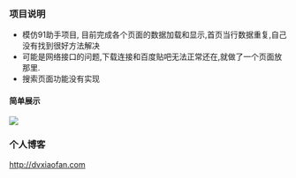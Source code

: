 ### 项目说明
- 模仿91助手项目, 目前完成各个页面的数据加载和显示,首页当行数据重复,自己没有找到很好方法解决
- 可能是网络接口的问题,下载连接和百度贴吧无法正常还在,就做了一个页面放那里.
- 搜索页面功能没有实现

#### 简单展示

![](http://o9xffirbq.bkt.clouddn.com/2016-07-15%2017_21_06.gif)

### 个人博客
http://dvxiaofan.com
